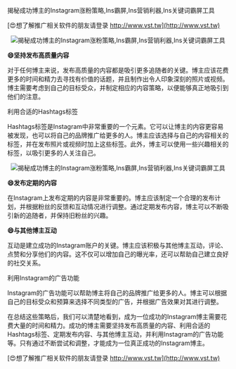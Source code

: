 揭秘成功博主的Instagram涨粉策略,Ins霸屏,Ins营销利器,Ins关键词霸屏工具

[😍想了解推广相关软件的朋友请登录 http://www.vst.tw](http://www.vst.tw)

 <center><img src="https://vst.tw/MP4/tuiguang/png/3.png" alt="揭秘成功博主的Instagram涨粉策略,Ins霸屏,Ins营销利器,Ins关键词霸屏工具"></center>

**😄坚持发布高质量内容**

对于任何博主来说，发布高质量的内容都是吸引更多追随者的关键。博主应该花费更多的时间和精力去寻找有价值的话题，并且制作出令人印象深刻的照片或视频。博主需要考虑到自己的目标受众，并制定相应的内容策略，以便能够真正地吸引到他们的注意。

利用合适的Hashtags标签

Hashtags标签是Instagram中非常重要的一个元素。它可以让博主的内容更容易被发现，也可以将自己的品牌推广给更多的人。博主应该选择与自己的内容相关的标签，并在发布照片或视频时加上这些标签。此外，博主可以使用一些兴趣相关的标签，以吸引更多的人关注自己。

 <center><img src="https://vst.tw/MP4/tuiguang/png/0.png" alt="揭秘成功博主的Instagram涨粉策略,Ins霸屏,Ins营销利器,Ins关键词霸屏工具"></center>

**😄发布定期的内容**

在Instagram上发布定期的内容是非常重要的。博主应该制定一个合理的发布计划，并根据粉丝的反馈和互动情况进行调整。通过定期发布内容，博主可以不断吸引新的追随者，并保持旧粉丝的兴趣。

**😄与其他博主互动**

互动是建立成功的Instagram账户的关键。博主应该积极与其他博主互动，评论、点赞和分享他们的内容。这不仅可以增加自己的曝光率，还可以帮助自己建立良好的社交关系。

利用Instagram的广告功能

Instagram的广告功能可以帮助博主将自己的品牌推广给更多的人。博主可以根据自己的目标受众和预算来选择不同类型的广告，并根据广告效果对其进行调整。

在总结这些策略后，我们可以清楚地看到，成为一位成功的Instagram博主需要花费大量的时间和精力。成功的博主需要坚持发布高质量的内容、利用合适的Hashtags标签、定期发布内容、与其他博主互动，并利用Instagram的广告功能等。只有通过不断尝试和调整，才能成为一位真正成功的Instagram博主。

[😍想了解推广相关软件的朋友请登录 http://www.vst.tw](http://www.vst.tw)



